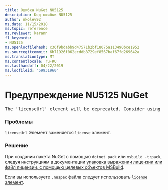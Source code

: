 ```yaml
---
title: Ошибка NuGet NU5125
description: Код ошибки NU5125
author: nkolev92
ms.date: 11/15/2018
ms.topic: reference
ms.reviewer: karann
f1_keywords:
- NU5125
ms.openlocfilehash: c36f9bdabb9d47571b2bf18075a113490bce1952
ms.sourcegitcommit: 6b71926f062ecddb8729ef8567baf67fd269642a
ms.translationtype: MT
ms.contentlocale: ru-RU
ms.lasthandoff: 04/22/2019
ms.locfileid: "59931960"
---
```

# <a name="nuget-warning-nu5125"></a>Предупреждение NU5125 NuGet
<pre>The 'licenseUrl' element will be deprecated. Consider using the 'license' element instead.</pre>

### <a name="issue"></a>Проблемы

`licenseUrl` Элемент заменяется `license` элемент.

### <a name="solution"></a>Решение

При создании пакета NuGet с помощью `dotnet pack` или `msbuild -t:pack`, следуя инструкциям в документации [упаковка выражении лицензии или файл лицензии, с помощью целевых объектов MSBuild](../msbuild-targets.md#packing-a-license-expression-or-a-license-file).

Если вы используете `.nuspec` файла следует использовать [ `license` элемент](../nuspec.md#license).
